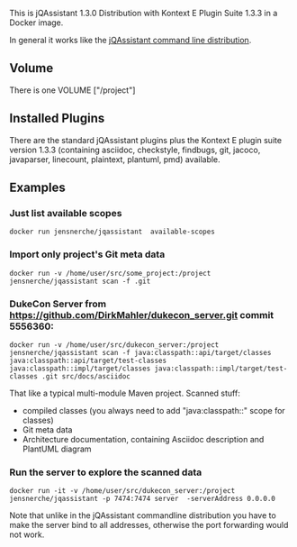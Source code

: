This is jQAssistant 1.3.0 Distribution with Kontext E Plugin Suite 1.3.3 in a Docker image.

In general it works like the [jQAssistant command line distribution](http://buschmais.github.io/jqassistant/doc/1.3.0/#_command_line).

## Volume
There is one VOLUME ["/project"]

## Installed Plugins
There are the standard jQAssistant plugins plus the Kontext E plugin suite version 1.3.3 (containing asciidoc, checkstyle, findbugs, git, jacoco, javaparser, linecount, plaintext, plantuml, pmd) available.

## Examples

### Just list available scopes

	docker run jensnerche/jqassistant  available-scopes

### Import only project's Git meta data

	docker run -v /home/user/src/some_project:/project jensnerche/jqassistant scan -f .git

### DukeCon Server from https://github.com/DirkMahler/dukecon_server.git commit 5556360:

	docker run -v /home/user/src/dukecon_server:/project jensnerche/jqassistant scan -f java:classpath::api/target/classes java:classpath::api/target/test-classes java:classpath::impl/target/classes java:classpath::impl/target/test-classes .git src/docs/asciidoc

That like a typical multi-module Maven project. Scanned stuff:

* compiled classes (you always need to add "java:classpath::" scope for classes)
* Git meta data
* Architecture documentation, containing Asciidoc description and PlantUML diagram


### Run the server to explore the scanned data

	docker run -it -v /home/user/src/dukecon_server:/project jensnerche/jqassistant -p 7474:7474 server  -serverAddress 0.0.0.0

Note that unlike in the jQAssistant commandline distribution you have to make the server bind to all addresses, otherwise the port forwarding would not work.
